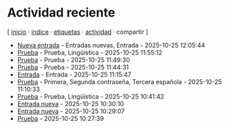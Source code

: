 # Actividad reciente
[ [inicio](https://github.com/jucardus/jucardus.github.io/blob/main/index.md) · [índice](https://github.com/jucardus/jucardus.github.io/blob/main/indices/indice.md) · [etiquetas](https://github.com/jucardus/jucardus.github.io/blob/main/indices/etiquetas.md) · [actividad](https://github.com/jucardus/jucardus.github.io/blob/main/indices/actividad.md) · compartir ]

* [Nueva entrada](https://github.com/jucardus/jucardus.github.io/blob/main/prueba/nueva-entrada.md) - Entradas nuevas, Entrada - 2025-10-25 12:05:44
* [Prueba](https://github.com/jucardus/jucardus.github.io/blob/main/prueba/prueba.md) - Prueba, Lingüística - 2025-10-25 11:55:12
* [Prueba](https://github.com/jucardus/jucardus.github.io/blob/main/prueba/prueba.md) - Prueba - 2025-10-25 11:49:30
* [Prueba](https://github.com/jucardus/jucardus.github.io/blob/main/prueba/prueba.md) - Prueba - 2025-10-25 11:44:31
* [Entrada](https://github.com/jucardus/jucardus.github.io/blob/main/prueba/entrada.md) - Entrada - 2025-10-25 11:15:47
* [Prueba](https://github.com/jucardus/jucardus.github.io/blob/main/prueba/prueba.md) - Primera, Segunda contraseña, Tercera española - 2025-10-25 11:10:33
* [Prueba](https://github.com/jucardus/jucardus.github.io/blob/main/prueba/prueba.md) - Prueba, Lingüística - 2025-10-25 10:41:42
* [Entrada nueva](https://github.com/jucardus/jucardus.github.io/blob/main/prueba/entrada-nueva.md) - 2025-10-25 10:30:10
* [Entrada nueva](https://github.com/jucardus/jucardus.github.io/blob/main/prueba/entrada-nueva.md) - 2025-10-25 10:29:07
* [Prueba](https://github.com/jucardus/jucardus.github.io/blob/main/prueba/prueba.md) - 2025-10-25 10:27:39